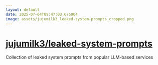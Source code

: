 ```yaml
---
layout: default
date: 2025-07-04T09:47:03.675004
image: assets/jujumilk3_leaked-system-prompts_cropped.png
---
```


# [jujumilk3/leaked-system-prompts](https://github.com/jujumilk3/leaked-system-prompts)

Collection of leaked system prompts from popular LLM-based services
